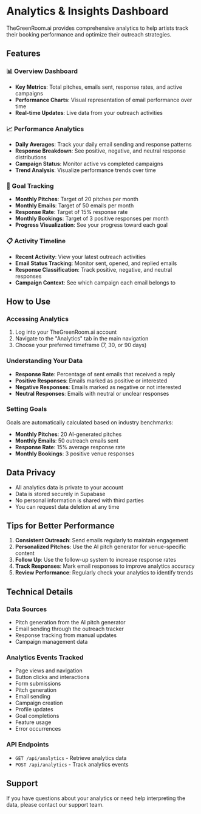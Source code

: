 # Analytics & Insights Dashboard

TheGreenRoom.ai provides comprehensive analytics to help artists track their booking performance and optimize their outreach strategies.

## Features

### 📊 Overview Dashboard
- **Key Metrics**: Total pitches, emails sent, response rates, and active campaigns
- **Performance Charts**: Visual representation of email performance over time
- **Real-time Updates**: Live data from your outreach activities

### 📈 Performance Analytics
- **Daily Averages**: Track your daily email sending and response patterns
- **Response Breakdown**: See positive, negative, and neutral response distributions
- **Campaign Status**: Monitor active vs completed campaigns
- **Trend Analysis**: Visualize performance trends over time

### 🎯 Goal Tracking
- **Monthly Pitches**: Target of 20 pitches per month
- **Monthly Emails**: Target of 50 emails per month
- **Response Rate**: Target of 15% response rate
- **Monthly Bookings**: Target of 3 positive responses per month
- **Progress Visualization**: See your progress toward each goal

### 📋 Activity Timeline
- **Recent Activity**: View your latest outreach activities
- **Email Status Tracking**: Monitor sent, opened, and replied emails
- **Response Classification**: Track positive, negative, and neutral responses
- **Campaign Context**: See which campaign each email belongs to

## How to Use

### Accessing Analytics
1. Log into your TheGreenRoom.ai account
2. Navigate to the "Analytics" tab in the main navigation
3. Choose your preferred timeframe (7, 30, or 90 days)

### Understanding Your Data
- **Response Rate**: Percentage of sent emails that received a reply
- **Positive Responses**: Emails marked as positive or interested
- **Negative Responses**: Emails marked as negative or not interested
- **Neutral Responses**: Emails with neutral or unclear responses

### Setting Goals
Goals are automatically calculated based on industry benchmarks:
- **Monthly Pitches**: 20 AI-generated pitches
- **Monthly Emails**: 50 outreach emails sent
- **Response Rate**: 15% average response rate
- **Monthly Bookings**: 3 positive venue responses

## Data Privacy

- All analytics data is private to your account
- Data is stored securely in Supabase
- No personal information is shared with third parties
- You can request data deletion at any time

## Tips for Better Performance

1. **Consistent Outreach**: Send emails regularly to maintain engagement
2. **Personalized Pitches**: Use the AI pitch generator for venue-specific content
3. **Follow Up**: Use the follow-up system to increase response rates
4. **Track Responses**: Mark email responses to improve analytics accuracy
5. **Review Performance**: Regularly check your analytics to identify trends

## Technical Details

### Data Sources
- Pitch generation from the AI pitch generator
- Email sending through the outreach tracker
- Response tracking from manual updates
- Campaign management data

### Analytics Events Tracked
- Page views and navigation
- Button clicks and interactions
- Form submissions
- Pitch generation
- Email sending
- Campaign creation
- Profile updates
- Goal completions
- Feature usage
- Error occurrences

### API Endpoints
- `GET /api/analytics` - Retrieve analytics data
- `POST /api/analytics` - Track analytics events

## Support

If you have questions about your analytics or need help interpreting the data, please contact our support team. 